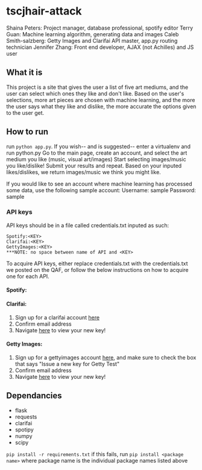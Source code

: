 # tscjhair-attack
Shaina Peters: Project manager, database professional, spotify editor
Terry Guan: Machine learning algorithm, generating data and images
Caleb Smith-salzberg: Getty Images and Clarifai API master, app.py routing technician
Jennifer Zhang: Front end developer, AJAX (not Achilles) and JS user


## What it is

This project is a site that gives the user a list of five art mediums, and the user can select which ones they like and don't like. Based on the user's selections, more art pieces are chosen with machine learning, and the more the user says what they like and dislike, the more accurate the options given to the user get.

## How to run

run `python app.py`. If you wish-- and is suggested-- enter a virtualenv and run
python.py
Go to the main page, create an account, and select the art medium you like (music, visual art/images)
Start selecting images/music you like/dislike! Submit your results and repeat. Based on your inputed likes/dislikes, we return images/music we think you might like.

If you would like to see an account where machine learning has processed some data, use the following sample account:
Username: sample
Password: sample

### API keys

API keys should be in a file called credentials.txt inputed as such:

```
Spotify:<KEY>
Clarifai:<KEY>
GettyImages:<KEY>
***NOTE: no space between name of API and <KEY>
```
To acquire API keys, either replace credentials.txt with the credentials.txt we posted
on the QAF, or follow the below instructions on how to acquire one for each API.

#### Spotify:

#### Clarifai:

1. Sign up for a clarifai account [here](https://clarifai.com/developer/account/signup)
2. Confirm email address
3. Navigate [here](https://clarifai.com/developer/account/keys) to view your new key!

#### Getty Images:

1. Sign up for a gettyimages account [here](https://developer.gettyimages.com/member/register), and
make sure to check the box that says "Issue a new key for Getty Test"
2. Confirm email address
3. Navigate [here](https://developer.gettyimages.com/apps/mykeys) to view your new key!

## Dependancies

  * flask
  * requests
  * clarifai
  * spotipy
  * numpy
  * scipy

`pip install -r requirements.txt`
if this fails, run `pip install <package name>` where package name is the individual package names listed above
